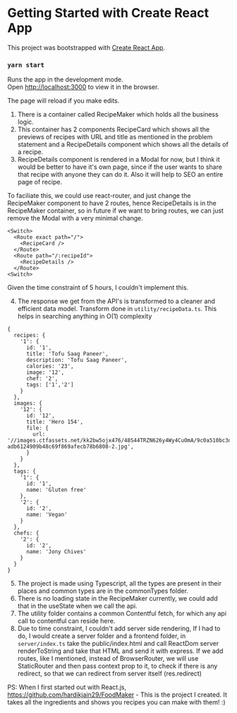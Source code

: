 # Getting Started with Create React App

This project was bootstrapped with [Create React App](https://github.com/facebook/create-react-app).

### `yarn start`

Runs the app in the development mode.\
Open [http://localhost:3000](http://localhost:3000) to view it in the browser.

The page will reload if you make edits.

1) There is a container called RecipeMaker which holds all the business logic.
2) This container has 2 components RecipeCard which shows all the previews of recipes with URL and title as mentioned in the problem statement and a RecipeDetails component which shows all the details of a recipe.
3) RecipeDetails component is rendered in a Modal for now, but I think it would be better to have it's own page, since if the user wants to share that recipe with anyone they can do it. Also it will help to SEO an entire page of recipe.

To faciliate this, we could use react-router, and just change the RecipeMaker component to have 2 routes, hence RecipeDetails is in the RecipeMaker container, so in future if we want to bring routes, we can just remove the Modal with a very minimal change.
```
<Switch>
  <Route exact path="/">
    <RecipeCard />
  </Route>
  <Route path="/:recipeId">
    <RecipeDetails />
  </Route>
<Switch>
```
Given the time constraint of 5 hours, I couldn't implement this.

4) The response we get from the API's is transformed to a cleaner and efficient data model. Transform done in `utility/recipeData.ts`. This helps in searching anything in O(1) complexity
```
{
  recipes: {
    '1': {
      id: '1',
      title: 'Tofu Saag Paneer',
      description: 'Tofu Saag Paneer',
      calories: '23',
      image: '12',
      chef: '2',
      tags: ['1','2']
    }
  },
  images: {
    '12': {
      id: '12',
      title: 'Hero 154',
      file: {
        url: '//images.ctfassets.net/kk2bw5ojx476/48S44TRZN626y4Wy4CuOmA/9c0a510bc3d18dda9318c6bf49fac327/SKU1498_Hero_154__2_-adb6124909b48c69f869afecb78b6808-2.jpg',
      }
    }
  },
  tags: {
    '1': {
      id: '1',
      name: 'Gluten free'
    },
    '2': {
      id: '2',
      name: 'Vegan'
    }
  },
  chefs: {
    '2': {
      id: '2',
      name: 'Jony Chives'
    }
  }
}
```

5) The project is made using Typescript, all the types are present in their places and common types are in the commonTypes folder.
6) There is no loading state in the RecipeMaker currently, we could add that in the useState when we call the api.
7) The utility folder contains a common Contentful fetch, for which any api call to contentful can reside here.
8) Due to time constraint, I couldn't add server side rendering, If I had to do, I would create a server folder and a frontend folder, in `server/index.ts` take the public/index.html and call ReactDom server renderToString and take that HTML and send it with express. If we add routes, like I mentioned, instead of BrowserRouter, we will use StaticRouter and then pass context prop to it, to check if there is any redirect, so that we can redirect from server itself (res.redirect)

PS: When I first started out with React.js, https://github.com/hardikjain29/FoodMaker - This is the project I created. It takes all the ingredients and shows you recipes you can make with them! :)
